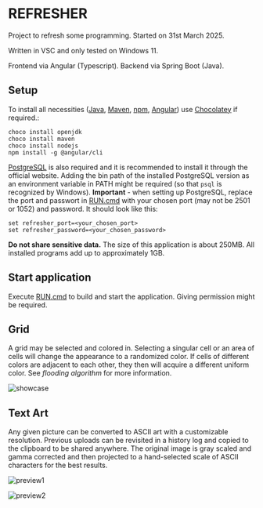 # REFRESHER #
Project to refresh some programming. Started on 31st March 2025.

Written in VSC and only tested on Windows 11.

Frontend via Angular (Typescript).
Backend via Spring Boot (Java).

## Setup ##

To install all necessities ([Java](https://www.java.com/), [Maven](https://maven.apache.org/), [npm](https://www.npmjs.com/), [Angular](https://angular.dev/)) use [Chocolatey](https://chocolatey.org/install) if required.:
```
choco install openjdk
choco install maven
choco install nodejs
npm install -g @angular/cli
```
[PostgreSQL](https://www.postgresql.org/) is also required and it is recommended to install it through the official website. Adding the bin path of the installed PostgreSQL version as an environment variable in PATH might be required (so that ```psql``` is recognized by Windows). **Important** - when setting up PostgreSQL, replace the port and passwort in [RUN.cmd](RUN.cmd) with your chosen port (may not be 2501 or 1052) and password. It should look like this:
```
set refresher_port=<your_chosen_port>
set refresher_password=<your_chosen_password>
```
**Do not share sensitive data.** The size of this application is about 250MB. All installed programs add up to approximately 1GB.

## Start application ##

Execute [RUN.cmd](RUN.cmd) to build and start the application. Giving permission might be required.

## Grid ##

A grid may be selected and colored in. Selecting a singular cell or an area of cells will change the appearance to a randomized color. If cells of different colors are adjacent to each other, they then will acquire a different uniform color. See *flooding algorithm* for more information.

![showcase](https://github.com/user-attachments/assets/23d06e84-bf91-4c00-8e9a-f643dc1cce49)

## Text Art ##

Any given picture can be converted to ASCII art with a customizable resolution. Previous uploads can be revisited in a history log and copied to the clipboard to be shared anywhere. The original image is gray scaled and gamma corrected and then projected to a hand-selected scale of ASCII characters for the best results.

![preview1](https://github.com/user-attachments/assets/682d9acd-f8f0-44ef-ba33-5de6b1b69e47)

![preview2](https://github.com/user-attachments/assets/a4a6c051-c2fa-46d9-92d2-409c4990ebd7)
